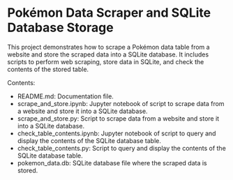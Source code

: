 # Pokémon Data Scraper and SQLite Database Storage

This project demonstrates how to scrape a Pokémon data table from a website and store the scraped data into a SQLite database. It includes scripts to perform web scraping, store data in SQLite, and check the contents of the stored table.


Contents:

- README.md: Documentation file.
- scrape_and_store.ipynb: Jupyter notebook of script to scrape data from a website and store it into a SQLite database.
- scrape_and_store.py: Script to scrape data from a website and store it into a SQLite database.
- check_table_contents.ipynb: Jupyter notebook of script to query and display the contents of the SQLite database table.
- check_table_contents.py: Script to query and display the contents of the SQLite database table.
- pokemon_data.db: SQLite database file where the scraped data is stored.
 


